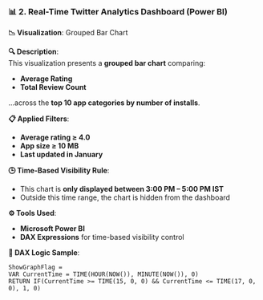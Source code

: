 ### 📊 2. Real-Time Twitter Analytics Dashboard (Power BI)

**📉 Visualization**: Grouped Bar Chart  

**🔍 Description**:  
This visualization presents a **grouped bar chart** comparing:
- **Average Rating**
- **Total Review Count**

...across the **top 10 app categories by number of installs**.

**📋 Applied Filters**:
- **Average rating ≥ 4.0**
- **App size ≥ 10 MB**
- **Last updated in January**

**🕒 Time-Based Visibility Rule**:
- This chart is **only displayed between 3:00 PM – 5:00 PM IST**
- Outside this time range, the chart is hidden from the dashboard

**⚙️ Tools Used**:
- **Microsoft Power BI**
- **DAX Expressions** for time-based visibility control

**🧠 DAX Logic Sample**:
```dax
ShowGraphFlag = 
VAR CurrentTime = TIME(HOUR(NOW()), MINUTE(NOW()), 0)
RETURN IF(CurrentTime >= TIME(15, 0, 0) && CurrentTime <= TIME(17, 0, 0), 1, 0)
